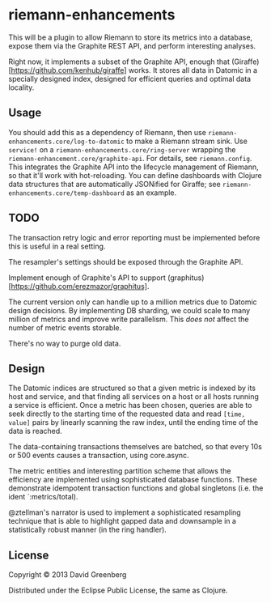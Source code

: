 # riemann-enhancements

This will be a plugin to allow Riemann to store its metrics into a database, expose them via the Graphite REST API, and perform interesting analyses.

Right now, it implements a subset of the Graphite API, enough that (Giraffe)[https://github.com/kenhub/giraffe] works. It stores all data in Datomic in a specially designed index, designed for efficient queries and optimal data locality.

## Usage

You should add this as a dependency of Riemann, then use `riemann-enhancements.core/log-to-datomic` to make a Riemann stream sink. Use `service!` on a `riemann-enhancements.core/ring-server` wrapping the `riemann-enhancement.core/graphite-api`. For details, see `riemann.config`. This integrates the Graphite API into the lifecycle management of Riemann, so that it'll work with hot-reloading. You can define dashboards with Clojure data structures that are automatically JSONified for Giraffe; see `riemann-enhancements.core/temp-dashboard` as an example.

## TODO

The transaction retry logic and error reporting must be implemented before this is useful in a real setting.

The resampler's settings should be exposed through the Graphite API.

Implement enough of Graphite's API to support (graphitus)[https://github.com/erezmazor/graphitus].

The current version only can handle up to a million metrics due to Datomic design decisions. By implementing DB sharding, we could scale to many million of metrics and improve write parallelism. This *does not* affect the number of metric events storable.

There's no way to purge old data.

## Design

The Datomic indices are structured so that a given metric is indexed by its host and service, and that finding all services on a host or all hosts running a service is efficient. Once a metric has been chosen, queries are able to seek directly to the starting time of the requested data and read `[time, value]` pairs by linearly scanning the raw index, until the ending time of the data is reached.

The data-containing transactions themselves are batched, so that every 10s or 500 events causes a transaction, using core.async.

The metric entities and interesting partition scheme that allows the efficiency are implemented using sophisticated database functions. These demonstrate idempotent transaction functions and global singletons (i.e. the ident `:metrics/total).

@ztellman's narrator is used to implement a sophisticated resampling technique that is able to highlight gapped data and downsample in a statistically robust manner (in the ring handler).

## License

Copyright © 2013 David Greenberg

Distributed under the Eclipse Public License, the same as Clojure.
